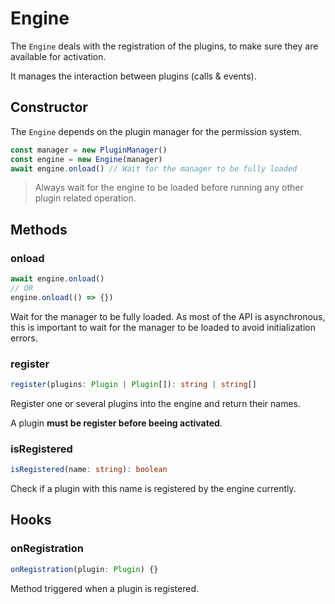# Engine

The `Engine` deals with the registration of the plugins, to make sure they are available for activation. 

It manages the interaction between plugins (calls & events).

## Constructor
The `Engine` depends on the plugin manager for the permission system.

```typescript
const manager = new PluginManager()
const engine = new Engine(manager)
await engine.onload() // Wait for the manager to be fully loaded
```

> Always wait for the engine to be loaded before running any other plugin related operation.

## Methods

### onload
```typescript
await engine.onload()
// OR
engine.onload(() => {})
```

Wait for the manager to be fully loaded. As most of the API is asynchronous, this is important to wait for the manager to be loaded to avoid initialization errors.

### register
```typescript
register(plugins: Plugin | Plugin[]): string | string[]
```

Register one or several plugins into the engine and return their names.

A plugin **must be register before beeing activated**.

### isRegistered
```typescript
isRegistered(name: string): boolean
```

Check if a plugin with this name is registered by the engine currently.

## Hooks

### onRegistration
```typescript
onRegistration(plugin: Plugin) {}
```

Method triggered when a plugin is registered.